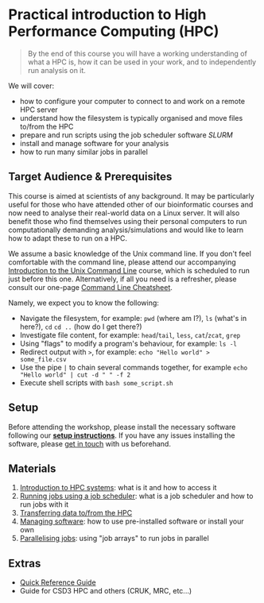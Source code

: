 # Practical introduction to High Performance Computing (HPC)

> By the end of this course you will have a working understanding of what a HPC is, how it can be used in your work, and to independently run analysis on it.

We will cover:

- how to configure your computer to connect to and work on a remote HPC server
- understand how the filesystem is typically organised and move files to/from the HPC
- prepare and run scripts using the job scheduler software _SLURM_
- install and manage software for your analysis
- how to run many similar jobs in parallel


## Target Audience & Prerequisites

This course is aimed at scientists of any background. 
It may be particularly useful for those who have attended other of our bioinformatic courses and now need to analyse their real-world data on a Linux server. 
It will also benefit those who find themselves using their personal computers to run computationally demanding analysis/simulations and would like to learn how to adapt these to run on a HPC.

We assume a basic knowledge of the Unix command line. 
If you don't feel comfortable with the command line, please attend our accompanying [Introduction to the Unix Command Line]() course, which is scheduled to run just before this one.
Alternatively, if all you need is a refresher, please consult our one-page [Command Line Cheatsheet](). 

Namely, we expect you to know the following:

- Navigate the filesystem, for example: `pwd` (where am I?), `ls` (what's in here?), `cd` `cd ..` (how do I get there?)
- Investigate file content, for example: `head`/`tail`, `less`, `cat`/`zcat`, `grep`
- Using "flags" to modify a program's behaviour, for example: `ls -l`
- Redirect output with `>`, for example: `echo "Hello world" > some_file.csv`
- Use the pipe `|` to chain several commands together, for example `echo "Hello world" | cut -d " " -f 2`
- Execute shell scripts with `bash some_script.sh`


## Setup

Before attending the workshop, please install the necessary software following our **[setup instructions](setup_instructions.md)**.
If you have any issues installing the software, please [get in touch](mailto:bioinfo@hermes.cam.ac.uk) with us beforehand.


## Materials

1. [Introduction to HPC systems](episodes/01-intro.md): what is it and how to access it
2. [Running jobs using a job scheduler](episodes/02_slurm_basics.md): what is a job scheduler and how to run jobs with it
3. [Transferring data to/from the HPC](episodes/03-transfer_data.md) 
4. [Managing software](episodes/04-software.md): how to use pre-installed software or install your own
5. [Parallelising jobs](episodes/05-job_arrays.md): using "job arrays" to run jobs in parallel


## Extras

- [Quick Reference Guide](episodes/99_cheatsheet.md)
- Guide for CSD3 HPC and others (CRUK, MRC, etc...)